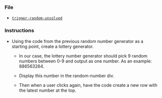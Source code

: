 ### File

* [`trigger-random-unsolved`](../07-TriggerRandom/Unsolved/trigger-random-unsolved.html)

### Instructions

* Using the code from the previous random number generator as a starting point, create a lottery generator.

  * In our case, the lottery number generator should pick 9 random numbers between 0-9 and output as one number. As an example: 886563264.

  * Display this number in the random-number div.

  * Then when a user clicks again, have the code create a new row with the latest number at the top.
